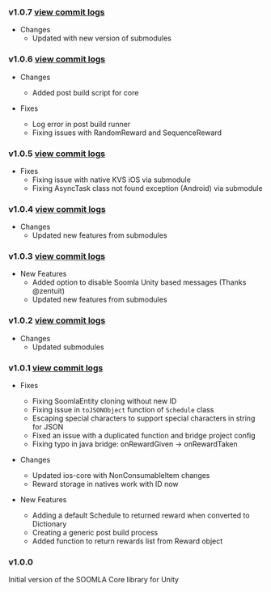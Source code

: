 ### v1.0.7 [view commit logs](https://github.com/soomla/soomla-unity3d-core/compare/v1.0.6...v1.0.7)

* Changes
  * Updated with new version of submodules

### v1.0.6 [view commit logs](https://github.com/soomla/soomla-unity3d-core/compare/v1.0.5...v1.0.6)

* Changes
  * Added post build script for core

* Fixes
  * Log error in post build runner
  * Fixing issues with RandomReward and SequenceReward

### v1.0.5 [view commit logs](https://github.com/soomla/soomla-unity3d-core/compare/v1.0.4...v1.0.5)

* Fixes
  * Fixing issue with native KVS iOS via submodule
  * Fixing AsyncTask class not found exception (Android) via submodule

### v1.0.4 [view commit logs](https://github.com/soomla/soomla-unity3d-core/compare/v1.0.3...v1.0.4)

* Changes
  * Updated new features from submodules

### v1.0.3 [view commit logs](https://github.com/soomla/soomla-unity3d-core/compare/v1.0.2...v1.0.3)

* New Features
  * Added option to disable Soomla Unity based messages (Thanks @zentuit)
  * Updated new features from submodules

### v1.0.2 [view commit logs](https://github.com/soomla/soomla-unity3d-core/compare/v1.0.1...v1.0.2)

* Changes
  * Updated submodules

### v1.0.1 [view commit logs](https://github.com/soomla/soomla-unity3d-core/compare/v1.0.0...v1.0.1)

* Fixes
  * Fixing SoomlaEntity cloning without new ID
  * Fixing issue in `toJSONObject` function of `Schedule` class
  * Escaping special characters to support special characters in string for JSON
  * Fixed an issue with a duplicated function and bridge project config
  * Fixing typo in java bridge: onRewardGiven -> onRewardTaken

* Changes
  * Updated ios-core with NonConsumableItem changes
  * Reward storage in natives work with ID now

* New Features
  * Adding a default Schedule to returned reward when converted to Dictionary
  * Creating a generic post build process
  * Added function to return rewards list from Reward object

### v1.0.0

Initial version of the SOOMLA Core library for Unity
